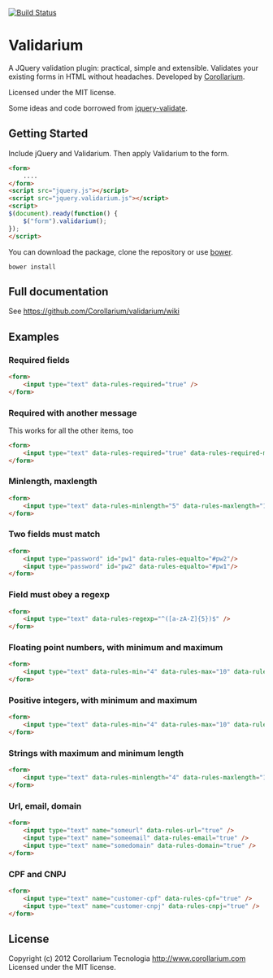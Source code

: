 [![Build Status](https://travis-ci.org/Corollarium/validarium.svg?branch=master)](https://travis-ci.org/Corollarium/validarium)

Validarium
==========

A JQuery validation plugin: practical, simple and extensible. Validates your existing forms in HTML without headaches. Developed by [Corollarium](https://corollarium.com).

Licensed under the MIT license.

Some ideas and code borrowed from [jquery-validate](https://github.com/jzaefferer/jquery-validation/).

## Getting Started

Include jQuery and Validarium. Then apply Validarium to the form.

```html
<form>
	....
</form>
<script src="jquery.js"></script>
<script src="jquery.validarium.js"></script>
<script>
$(document).ready(function() {
	$("form").validarium();
});
</script>
```

You can download the package, clone the repository or use [bower](http://bower.io/).

```
bower install
```
 
## Full documentation

See https://github.com/Corollarium/validarium/wiki

## Examples

### Required fields

```html
<form>
	<input type="text" data-rules-required="true" />
</form>
```

### Required with another message

This works for all the other items, too

```html
<form>
	<input type="text" data-rules-required="true" data-rules-required-message="My message here" />
</form>
```

### Minlength, maxlength

```html
<form>
	<input type="text" data-rules-minlength="5" data-rules-maxlength="10" />
</form>
```

### Two fields must match
```html
<form>
	<input type="password" id="pw1" data-rules-equalto="#pw2"/>
	<input type="password" id="pw2" data-rules-equalto="#pw1"/>
</form>
```

### Field must obey a regexp
```html
<form>
	<input type="text" data-rules-regexp="^([a-zA-Z]{5})$" />
</form>
```

### Floating point numbers, with minimum and maximum
```html
<form>
	<input type="text" data-rules-min="4" data-rules-max="10" data-rules-number="true" />
</form>
```

### Positive integers, with minimum and maximum
```html
<form>
	<input type="text" data-rules-min="4" data-rules-max="10" data-rules-digits="true" />
</form>
```

### Strings with maximum and minimum length
```html
<form>
	<input type="text" data-rules-minlength="4" data-rules-maxlength="10" />
</form>
```

### Url, email, domain
```html
<form>
	<input type="text" name="someurl" data-rules-url="true" />
	<input type="text" name="someemail" data-rules-email="true" />
	<input type="text" name="somedomain" data-rules-domain="true" />
</form>
```

### CPF and CNPJ
```html
<form>
	<input type="text" name="customer-cpf" data-rules-cpf="true" />
	<input type="text" name="customer-cnpj" data-rules-cnpj="true" />
</form>
```

## License
Copyright (c) 2012 Corollarium Tecnologia http://www.corollarium.com
Licensed under the MIT license.
